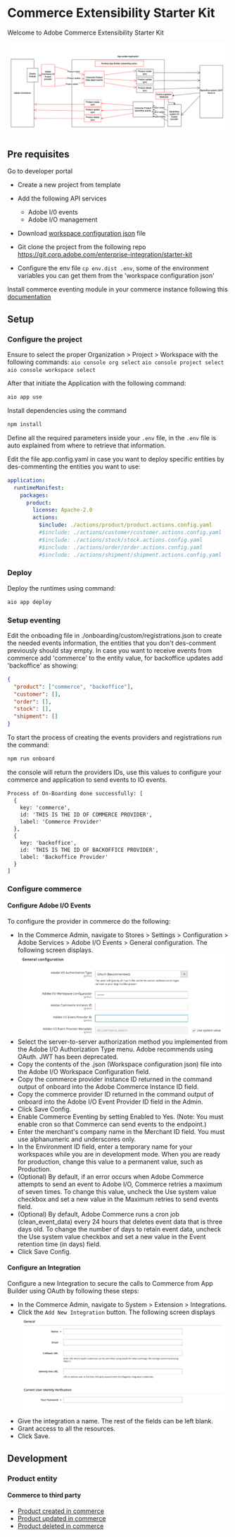 # Commerce Extensibility Starter Kit

Welcome to Adobe Commerce Extensibility Starter Kit 

![Alt text](architecture.png "Title")

## Pre requisites
Go to developer portal
- Create a new project from template
- Add the following API services
  - Adobe I/0 events
  - Adobe I/O management
- Download [workspace configuration json](https://developer.adobe.com/commerce/extensibility/events/project-setup/#download-the-workspace-configuration-file) file

- Git clone the project from the following repo https://git.corp.adobe.com/enterprise-integration/starter-kit
- Configure the env file `cp env.dist .env`, some of the environment variables you can get them from the 'workspace configuration json'

Install commerce eventing module in your commerce instance following this [documentation](https://developer.adobe.com/commerce/extensibility/events/installation/) 

## Setup

### Configure the project
Ensure to select the proper Organization > Project > Workspace with the following commands:
`aio console org select`
`aio console project select`
`aio console workspace select`

After that initiate the Application with the following command:
```bash
aio app use
```
Install dependencies using the command 
```bash
npm install
```
Define all the required parameters inside your `.env` file, in the `.env` file is auto explained from where to retrieve that information.

Edit the file app.config.yaml in case you want to deploy specific entities by des-commenting the entities you want to use:
```yaml
application:
  runtimeManifest:
    packages:
      product:
        license: Apache-2.0
        actions:
          $include: ./actions/product/product.actions.config.yaml
          #$include: ./actions/customer/customer.actions.config.yaml
          #$include: ./actions/stock/stock.actions.config.yaml
          #$include: ./actions/order/order.actions.config.yaml
          #$include: ./actions/shipment/shipment.actions.config.yaml
```
### Deploy 
Deploy the runtimes using command:
```bash
aio app deploy
```
### Setup eventing
Edit the onboading file in ./onboarding/custom/registrations.json to create the needed events information, the entities that you don't des-comment previously should stay empty.
In case you want to receive events from commerce add 'commerce' to the entity value, for backoffice updates add 'backoffice' as showing:
```json
{
  "product": ["commerce", "backoffice"],
  "customer": [],
  "order": [],
  "stock": [],
  "shipment": []
}
```

To start the process of creating the events providers and registrations run the command:
```bash
npm run onboard
```

the console will return the providers IDs, use this values to configure your commerce and application to send events to IO events.
```
Process of On-Boarding done successfully: [
  {
    key: 'commerce',
    id: 'THIS IS THE ID OF COMMERCE PROVIDER',
    label: 'Commerce Provider'
  },
  {
    key: 'backoffice',
    id: 'THIS IS THE ID OF BACKOFFICE PROVIDER',
    label: 'Backoffice Provider'
  }
]

```

### Configure commerce

#### Configure Adobe I/O Events
To configure the provider in commerce do the following:
- In the Commerce Admin, navigate to Stores > Settings > Configuration > Adobe Services > Adobe I/O Events > General configuration. The following screen displays.
![Alt text](commerce-events-configuration.webp "Commerce eventing configuration")
- Select the server-to-server authorization method you implemented from the Adobe I/O Authorization Type menu. Adobe recommends using OAuth. JWT has been deprecated.
- Copy the contents of the <workspace-name>.json (Workspace configuration json) file into the Adobe I/O Workspace Configuration field.
- Copy the commerce provider instance ID returned in the command output of onboard into the Adobe Commerce Instance ID field.
- Copy the commerce provider ID returned in the command output of onboard into the Adobe I/O Event Provider ID field in the Admin.
- Click Save Config.
- Enable Commerce Eventing by setting Enabled to Yes. (Note: You must enable cron so that Commerce can send events to the endpoint.)
- Enter the merchant's company name in the Merchant ID field. You must use alphanumeric and underscores only.
- In the Environment ID field, enter a temporary name for your workspaces while you are in development mode. When you are ready for production, change this value to a permanent value, such as Production.
- (Optional) By default, if an error occurs when Adobe Commerce attempts to send an event to Adobe I/O, Commerce retries a maximum of seven times. To change this value, uncheck the Use system value checkbox and set a new value in the Maximum retries to send events field.
- (Optional) By default, Adobe Commerce runs a cron job (clean_event_data) every 24 hours that deletes event data that is three days old. To change the number of days to retain event data, uncheck the Use system value checkbox and set a new value in the Event retention time (in days) field.
- Click Save Config.

#### Configure an Integration
Configure a new Integration to secure the calls to Commerce from App Builder using OAuth by following these steps:
- In the Commerce Admin, navigate to System > Extension > Integrations.
- Click the `Add New Integration` button. The following screen displays
  ![Alt text](new-integration.png "New Integration")
- Give the integration a name. The rest of the fields can be left blank.
- Grant access to all the resources.
- Click Save.


## Development
### Product entity
#### Commerce to third party
- [Product created in commerce](actions/product/commerce/created/README.md)
- [Product updated in commerce](actions/product/commerce/updated/README.md)
- [Product deleted in commerce](actions/product/commerce/deleted/README.md)
